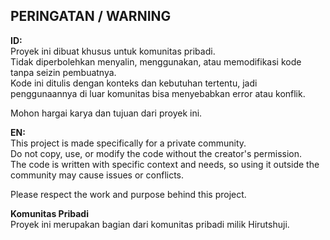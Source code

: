 ## PERINGATAN / WARNING

**ID:**  
Proyek ini dibuat khusus untuk komunitas pribadi.  
Tidak diperbolehkan menyalin, menggunakan, atau memodifikasi kode tanpa seizin pembuatnya.  
Kode ini ditulis dengan konteks dan kebutuhan tertentu, jadi penggunaannya di luar komunitas bisa menyebabkan error atau konflik.

Mohon hargai karya dan tujuan dari proyek ini.

**EN:**  
This project is made specifically for a private community.  
Do not copy, use, or modify the code without the creator's permission.  
The code is written with specific context and needs, so using it outside the community may cause issues or conflicts.

Please respect the work and purpose behind this project.

**Komunitas Pribadi**  
Proyek ini merupakan bagian dari komunitas pribadi milik Hirutshuji.
